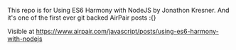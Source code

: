 This repo is for Using ES6 Harmony with NodeJS by Jonathon Kresner. And it's one of the first ever git backed AirPair posts :{}

Visible at https://www.airpair.com/javascript/posts/using-es6-harmony-with-nodejs
